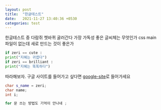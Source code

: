 ```yaml
---
layout: post
title:  "한글테스트"
date:   2021-11-27 13:40:36 +0530
categories: test
---
```

한글테스트 중 다람쥐 쳇바퀴 굴러간다 가장 가독성 좋은 글씨체는 무엇인가 css main 파일이 없는데 새로 만드는 것이 좋은가 

```python
if zeri == cute :
print("지혜는 귀엽다")
if zeri == brilliant :
print("지혜는 똑똑하다")

```
따라해보자. 구글 사이트를 들어가고 싶다면 [google-site][google-site]로 들어가세요

```cpp
char s_name = zeri;
char name;
int i;

for 문 쓰는 방법도 기억이 안나네 ;

```


[google-site]: https://www.google.co.kr/?client=safari

